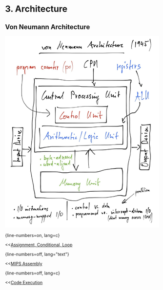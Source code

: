 # 3. Architecture

## Von Neumann Architecture

![Von Neumann Architecture](images/von-neumann-architecture.jpg "Von Neumann Architecture")

{line-numbers=on, lang=c}

<<[Assignment, Conditional, Loop](code/iteration.c)

{line-numbers=off, lang="text"}

<<[MIPS Assembly](code/iteration.s)

{line-numbers=off, lang=c}

<<[Code Execution](code/iteration.d)